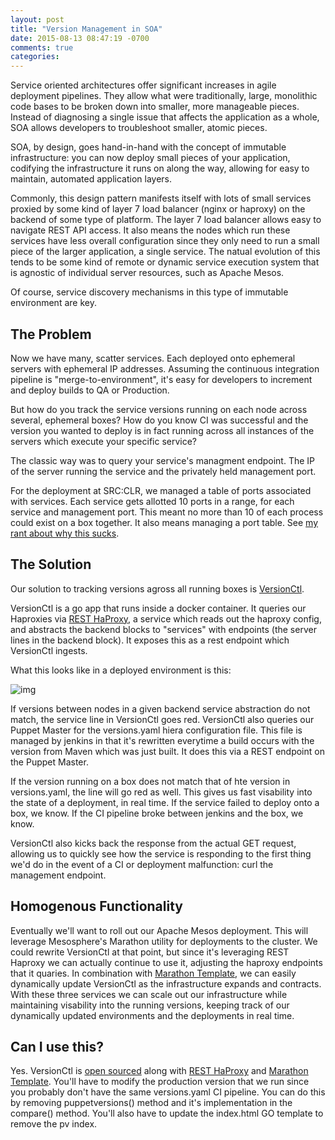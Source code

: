 ```yaml
---
layout: post
title: "Version Management in SOA"
date: 2015-08-13 08:47:19 -0700
comments: true
categories: 
---
```

Service oriented architectures offer significant increases in agile deployment pipelines. They allow what were traditionally, large, monolithic code bases to be broken down into smaller, more manageable pieces. Instead of diagnosing a single issue that affects the application as a whole, SOA allows developers to troubleshoot smaller, atomic pieces.

SOA, by design, goes hand-in-hand with the concept of immutable infrastructure: you can now deploy small pieces of your application, codifying the infrastructure it runs on along the way, allowing for easy to maintain, automated application layers. 

Commonly, this design pattern manifests itself with lots of small services proxied by some kind of layer 7 load balancer (nginx or haproxy) on the backend of some type of platform. The layer 7 load balancer allows easy to navigate REST API access. It also means the nodes which run these services have less overall configuration since they only need to run a small piece of the larger application, a single service. The natual evolution of this tends to be some kind of remote or dynamic service execution system that is agnostic of individual server resources, such as Apache Mesos. 

Of course, service discovery mechanisms in this type of immutable environment are key. 

## The Problem
Now we have many, scatter services. Each deployed onto ephemeral servers with ephemeral IP addresses. Assuming the continuous integration pipeline is "merge-to-environment", it's easy for developers to increment and deploy builds to QA or Production. 

But how do you track the service versions running on each node across several, ephemeral boxes? How do you know CI was successful and the version you wanted to deploy is in fact running across all instances of the servers which execute your specific service?

The classic way was to query your service's managment endpoint. The IP of the server running the service and the privately held management port. 

For the deployment at SRC:CLR, we managed a table of ports associated with services. Each service gets allotted 10 ports in a range, for each service and management port. This meant no more than 10 of each process could exist on a box together. It also means managing a port table. See [my rant about why this sucks](http://www.jeffmalnick.com/blog/2015/07/14/static-service-provisioning-sucks/).

## The Solution
Our solution to tracking versions agross all running boxes is [VersionCtl](https://github.com/malnick/go_vctl). 

VersionCtl is a go app that runs inside a docker container. It queries our Haproxies via [REST HaProxy](https://github.com/malnick/rest_haproxy), a service which reads out the haproxy config, and abstracts the backend blocks to "services" with endpoints (the server lines in the backend block). It exposes this as a rest endpoint which VersionCtl ingests. 

What this looks like in a deployed environment is this:

![img]()

If versions between nodes in a given backend service abstraction do not match, the service line in VersionCtl goes red. VersionCtl also queries our Puppet Master for the versions.yaml hiera configuration file. This file is managed by jenkins in that it's rewritten everytime a build occurs with the version from Maven which was just built. It does this via a REST endpoint on the Puppet Master. 

If the version running on a box does not match that of hte version in versions.yaml, the line will go red as well. This gives us fast visability into the state of a deployment, in real time. If the service failed to deploy onto a box, we know. If the CI pipeline broke between jenkins and the box, we know. 

VersionCtl also kicks back the response from the actual GET request, allowing us to quickly see how the service is responding to the first thing we'd do in the event of a CI or deployment malfunction: curl the management endpoint. 

## Homogenous Functionality
Eventually we'll want to roll out our Apache Mesos deployment. This will leverage Mesosphere's Marathon utility for deployments to the cluster. We could rewrite VersionCtl at that point, but since it's leveraging REST Haproxy we can actually continue to use it, adjusting the haproxy endpoints that it quaries. In combination with [Marathon Template](https://github.com/malnick/marathon_template.git), we can easily dynamically update VersionCtl as the infrastructure expands and contracts. With these three services we can scale out our infrastructure while maintaining visability into the running versions, keeping track of our dynamically updated environments and the deployments in real time. 

## Can I use this? 
Yes. VersionCtl is [open sourced](https://github.com/malnick/go_vctl) along with [REST HaProxy](https://github.com/malnick/rest_haproxy) and [Marathon Template](https://github.com/malnick/marathon_template.git). You'll have to modify the production version that we run since you probably don't have the same versions.yaml CI pipeline. You can do this by removing puppetversions() method and it's implementation in the compare() method. You'll also have to update the index.html GO template to remove the pv index.   
